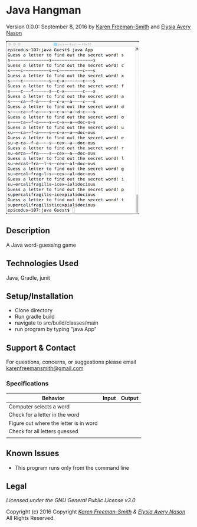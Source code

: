 # Java Hangman
Version 0.0.0: September 8, 2016 by [Karen Freeman-Smith](https://github.com/karenfreemansmith) and [Elysia Avery Nason](https://github.com/elysiaavery)

![project screenshot](/screenshot.jpg)

## Description
A Java word-guessing game


## Technologies Used
Java, Gradle, junit

## Setup/Installation
* Clone directory
* Run gradle build
* navigate to src/build/classes/main
* run program by typing "java App"

## Support & Contact
For questions, concerns, or suggestions please email karenfreemansmith@gmail.com

### Specifications
| Behavior                                  | Input   | Output |
|-------------------------------------------|---------|--------|
| Computer selects a word                   |         |        |
| Check for a letter in the word            |         |        |
| Figure out where the letter is in word    |         |        |
| Check for all letters guessed             |         |        |
|                                           |         |        |

## Known Issues
* This program runs only from the command line

## Legal
*Licensed under the GNU General Public License v3.0*

Copyright (c) 2016 Copyright _[Karen Freeman-Smith](https://github.com/karenfreemansmith) & [Elysia Avery Nason](https://github.com/elysiaavery)_ All Rights Reserved.
